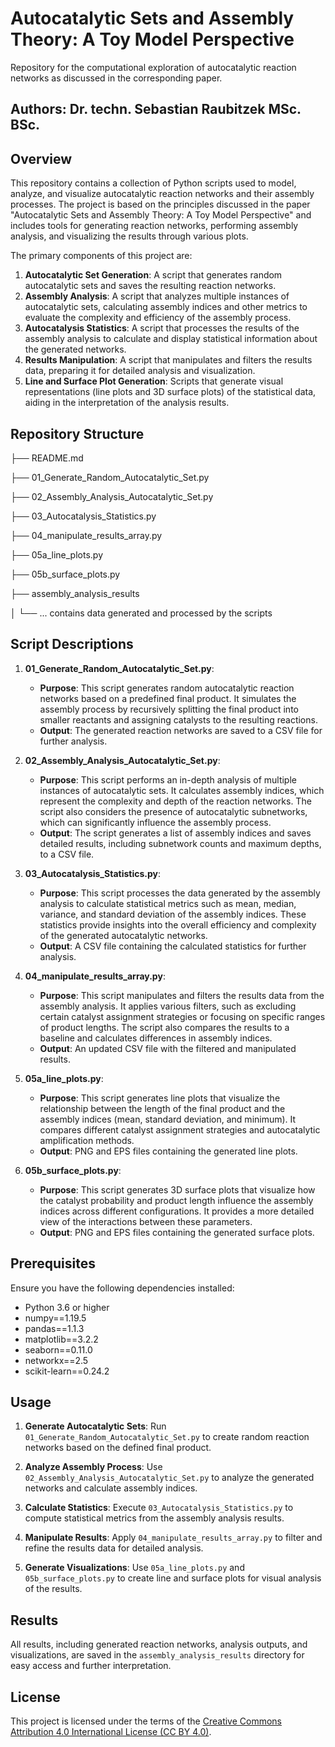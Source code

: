# Autocatalytic Sets and Assembly Theory: A Toy Model Perspective
Repository for the computational exploration of autocatalytic reaction networks as discussed in the corresponding paper.

## Authors: Dr. techn. Sebastian Raubitzek MSc. BSc.

## Overview

This repository contains a collection of Python scripts used to model, analyze, and visualize autocatalytic reaction networks and their assembly processes. The project is based on the principles discussed in the paper "Autocatalytic Sets and Assembly Theory: A Toy Model Perspective" and includes tools for generating reaction networks, performing assembly analysis, and visualizing the results through various plots.

The primary components of this project are:

1. **Autocatalytic Set Generation**: A script that generates random autocatalytic sets and saves the resulting reaction networks.
2. **Assembly Analysis**: A script that analyzes multiple instances of autocatalytic sets, calculating assembly indices and other metrics to evaluate the complexity and efficiency of the assembly process.
3. **Autocatalysis Statistics**: A script that processes the results of the assembly analysis to calculate and display statistical information about the generated networks.
4. **Results Manipulation**: A script that manipulates and filters the results data, preparing it for detailed analysis and visualization.
5. **Line and Surface Plot Generation**: Scripts that generate visual representations (line plots and 3D surface plots) of the statistical data, aiding in the interpretation of the analysis results.

## Repository Structure

├── README.md

├── 01_Generate_Random_Autocatalytic_Set.py

├── 02_Assembly_Analysis_Autocatalytic_Set.py

├── 03_Autocatalysis_Statistics.py

├── 04_manipulate_results_array.py

├── 05a_line_plots.py

├── 05b_surface_plots.py

├── assembly_analysis_results

│ └── ... contains data generated and processed by the scripts


## Script Descriptions

1. **01_Generate_Random_Autocatalytic_Set.py**:
   - **Purpose**: This script generates random autocatalytic reaction networks based on a predefined final product. It simulates the assembly process by recursively splitting the final product into smaller reactants and assigning catalysts to the resulting reactions.
   - **Output**: The generated reaction networks are saved to a CSV file for further analysis.

2. **02_Assembly_Analysis_Autocatalytic_Set.py**:
   - **Purpose**: This script performs an in-depth analysis of multiple instances of autocatalytic sets. It calculates assembly indices, which represent the complexity and depth of the reaction networks. The script also considers the presence of autocatalytic subnetworks, which can significantly influence the assembly process.
   - **Output**: The script generates a list of assembly indices and saves detailed results, including subnetwork counts and maximum depths, to a CSV file.

3. **03_Autocatalysis_Statistics.py**:
   - **Purpose**: This script processes the data generated by the assembly analysis to calculate statistical metrics such as mean, median, variance, and standard deviation of the assembly indices. These statistics provide insights into the overall efficiency and complexity of the generated autocatalytic networks.
   - **Output**: A CSV file containing the calculated statistics for further analysis.

4. **04_manipulate_results_array.py**:
   - **Purpose**: This script manipulates and filters the results data from the assembly analysis. It applies various filters, such as excluding certain catalyst assignment strategies or focusing on specific ranges of product lengths. The script also compares the results to a baseline and calculates differences in assembly indices.
   - **Output**: An updated CSV file with the filtered and manipulated results.

5. **05a_line_plots.py**:
   - **Purpose**: This script generates line plots that visualize the relationship between the length of the final product and the assembly indices (mean, standard deviation, and minimum). It compares different catalyst assignment strategies and autocatalytic amplification methods.
   - **Output**: PNG and EPS files containing the generated line plots.

6. **05b_surface_plots.py**:
   - **Purpose**: This script generates 3D surface plots that visualize how the catalyst probability and product length influence the assembly indices across different configurations. It provides a more detailed view of the interactions between these parameters.
   - **Output**: PNG and EPS files containing the generated surface plots.

## Prerequisites

Ensure you have the following dependencies installed:

- Python 3.6 or higher
- numpy==1.19.5
- pandas==1.1.3
- matplotlib==3.2.2
- seaborn==0.11.0
- networkx==2.5
- scikit-learn==0.24.2

## Usage

1. **Generate Autocatalytic Sets**: Run `01_Generate_Random_Autocatalytic_Set.py` to create random reaction networks based on the defined final product.

2. **Analyze Assembly Process**: Use `02_Assembly_Analysis_Autocatalytic_Set.py` to analyze the generated networks and calculate assembly indices.

3. **Calculate Statistics**: Execute `03_Autocatalysis_Statistics.py` to compute statistical metrics from the assembly analysis results.

4. **Manipulate Results**: Apply `04_manipulate_results_array.py` to filter and refine the results data for detailed analysis.

5. **Generate Visualizations**: Use `05a_line_plots.py` and `05b_surface_plots.py` to create line and surface plots for visual analysis of the results.

## Results

All results, including generated reaction networks, analysis outputs, and visualizations, are saved in the `assembly_analysis_results` directory for easy access and further interpretation.

## License
This project is licensed under the terms of the [Creative Commons Attribution 4.0 International License (CC BY 4.0)](http://creativecommons.org/licenses/by/4.0/).

